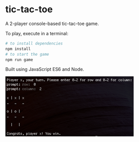 # tic-tac-toe

A 2-player console-based tic-tac-toe game. 

To play, execute in a terminal:

```sh
# to install dependencies
npm install
# to start the game
npm run game
```

Built using JavaScript ES6 and Node.

![screenshot](./images/tic-tac-toe-win.png)

